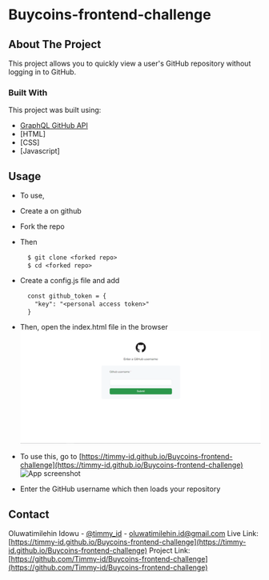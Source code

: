 # Buycoins-frontend-challenge

## About The Project

This project allows you to quickly view a user's GitHub repository without logging in to GitHub.

### Built With

This project was built using:
* [GraphQL GitHub API](https://developer.github.com/v4/explorer)
* [HTML]
* [CSS]
* [Javascript]

## Usage

* To use,
* Create a <personal access token> on github
* Fork the repo
* Then
  
  ```
    $ git clone <forked repo>
    $ cd <forked repo>
  ```
* Create a config.js file and add
  
    ```
      const github_token = {
        "key": "<personal access token>"
      }
    ```
* Then, open the index.html file in the browser
![App screenshot](./images/github-login.PNG)
* To use this, go to [https://timmy-id.github.io/Buycoins-frontend-challenge](https://timmy-id.github.io/Buycoins-frontend-challenge)
![App screenshot](./images/github-repo.PNG)
* Enter the GitHub username which then loads your repository

## Contact

Oluwatimilehin Idowu - [@timmy_id](https://twitter.com/timmy_id) - oluwatimilehin.id@gmail.com
Live Link: [https://timmy-id.github.io/Buycoins-frontend-challenge](https://timmy-id.github.io/Buycoins-frontend-challenge)
Project Link: [https://github.com/Timmy-id/Buycoins-frontend-challenge](https://github.com/Timmy-id/Buycoins-frontend-challenge)

